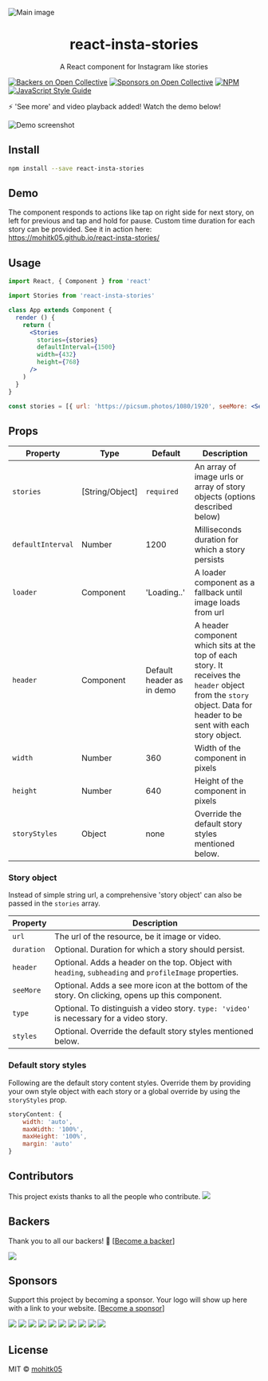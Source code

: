 ![Main image](https://i.imgur.com/JQw5hwo.jpg?2)
<h1 align="center">react-insta-stories</h1>
<p align="center">A React component for Instagram like stories</p>

[![Backers on Open Collective](https://opencollective.com/react-insta-stories/backers/badge.svg)](#backers) [![Sponsors on Open Collective](https://opencollective.com/react-insta-stories/sponsors/badge.svg)](#sponsors) [![NPM](https://img.shields.io/npm/v/react-insta-stories.svg)](https://www.npmjs.com/package/react-insta-stories) [![JavaScript Style Guide](https://img.shields.io/badge/code_style-standard-brightgreen.svg)](https://standardjs.com)

⚡️ 'See more' and video playback added! Watch the demo below!

![Demo screenshot](https://i.imgur.com/Twvjxp5.png)

## Install

```bash
npm install --save react-insta-stories
```

## Demo
The component responds to actions like tap on right side for next story, on left for previous and tap and hold for pause. Custom time duration for each story can be provided.
See it in action here: https://mohitk05.github.io/react-insta-stories/

## Usage

```jsx
import React, { Component } from 'react'

import Stories from 'react-insta-stories'

class App extends Component {
  render () {
    return (
      <Stories 
        stories={stories}
        defaultInterval={1500}
        width={432}
        height={768}
      />
    )
  }
}

const stories = [{ url: 'https://picsum.photos/1080/1920', seeMore: <SeeMore />, header: { heading: 'Mohit Karekar', subheading: 'Posted 5h ago', profileImage: 'https://picsum.photos/1000/1000' } }, { url: 'https://fsa.zobj.net/crop.php?r=dyJ08vhfPsUL3UkJ2aFaLo1LK5lhjA_5o6qEmWe7CW6P4bdk5Se2tYqxc8M3tcgYCwKp0IAyf0cmw9yCmOviFYb5JteeZgYClrug_bvSGgQxKGEUjH9H3s7PS9fQa3rpK3DN3nx-qA-mf6XN', header: { heading: 'Mohit Karekar', subheading: 'Posted 32m ago', profileImage: 'https://picsum.photos/1080/1920' } }, { url: 'https://media.idownloadblog.com/wp-content/uploads/2016/04/iPhone-wallpaper-abstract-portrait-stars-macinmac.jpg', header: { heading: 'mohitk05/react-insta-stories', subheading: 'Posted 32m ago', profileImage: 'https://avatars0.githubusercontent.com/u/24852829?s=400&v=4' } }, { url: 'https://storage.googleapis.com/coverr-main/mp4/Footboys.mp4', type: 'video', duration: 1000 }, { url: 'http://commondatastorage.googleapis.com/gtv-videos-bucket/sample/ForBiggerJoyrides.mp4', type: 'video', seeMore: <SeeMore /> }, { url: 'http://commondatastorage.googleapis.com/gtv-videos-bucket/sample/ForBiggerBlazes.mp4', type: 'video' }, 'https://images.unsplash.com/photo-1534856966153-c86d43d53fe0?ixlib=rb-1.2.1&ixid=eyJhcHBfaWQiOjEyMDd9&auto=format&fit=crop&w=564&q=80']
```

## Props

Property | Type | Default | Description
--- | --- | --- | ---
`stories` | [String/Object] | `required` | An array of image urls or array of story objects (options described below)
`defaultInterval` | Number | 1200 | Milliseconds duration for which a story persists
`loader` | Component | 'Loading..' | A loader component as a fallback until image loads from url
`header` | Component | Default header as in demo | A header component which sits at the top of each story. It receives the `header` object from the `story` object. Data for header to be sent with each story object.
`width` | Number | 360 | Width of the component in pixels
`height` | Number | 640 | Height of the component in pixels
`storyStyles` | Object | none | Override the default story styles mentioned below.


### Story object
Instead of simple string url, a comprehensive 'story object' can also be passed in the `stories` array.

Property | Description
--- | ---
`url` | The url of the resource, be it image or video.
`duration` | Optional. Duration for which a story should persist.
`header` | Optional. Adds a header on the top. Object with `heading`, `subheading` and `profileImage` properties.
`seeMore` | Optional. Adds a see more icon at the bottom of the story. On clicking, opens up this component.
`type` | Optional. To distinguish a video story. `type: 'video'` is necessary for a video story. 
`styles` | Optional. Override the default story styles mentioned below.

### Default story styles
Following are the default story content styles. Override them by providing your own style object with each story or a global override by using the `storyStyles` prop.
```js
storyContent: {
    width: 'auto',
    maxWidth: '100%',
    maxHeight: '100%',
    margin: 'auto'
}
```

## Contributors

This project exists thanks to all the people who contribute. 
<a href="https://github.com/mohitk05/react-insta-stories/graphs/contributors"><img src="https://opencollective.com/react-insta-stories/contributors.svg?width=890&button=false" /></a>


## Backers

Thank you to all our backers! 🙏 [[Become a backer](https://opencollective.com/react-insta-stories#backer)]

<a href="https://opencollective.com/react-insta-stories#backers" target="_blank"><img src="https://opencollective.com/react-insta-stories/backers.svg?width=890"></a>


## Sponsors

Support this project by becoming a sponsor. Your logo will show up here with a link to your website. [[Become a sponsor](https://opencollective.com/react-insta-stories#sponsor)]

<a href="https://opencollective.com/react-insta-stories/sponsor/0/website" target="_blank"><img src="https://opencollective.com/react-insta-stories/sponsor/0/avatar.svg"></a>
<a href="https://opencollective.com/react-insta-stories/sponsor/1/website" target="_blank"><img src="https://opencollective.com/react-insta-stories/sponsor/1/avatar.svg"></a>
<a href="https://opencollective.com/react-insta-stories/sponsor/2/website" target="_blank"><img src="https://opencollective.com/react-insta-stories/sponsor/2/avatar.svg"></a>
<a href="https://opencollective.com/react-insta-stories/sponsor/3/website" target="_blank"><img src="https://opencollective.com/react-insta-stories/sponsor/3/avatar.svg"></a>
<a href="https://opencollective.com/react-insta-stories/sponsor/4/website" target="_blank"><img src="https://opencollective.com/react-insta-stories/sponsor/4/avatar.svg"></a>
<a href="https://opencollective.com/react-insta-stories/sponsor/5/website" target="_blank"><img src="https://opencollective.com/react-insta-stories/sponsor/5/avatar.svg"></a>
<a href="https://opencollective.com/react-insta-stories/sponsor/6/website" target="_blank"><img src="https://opencollective.com/react-insta-stories/sponsor/6/avatar.svg"></a>
<a href="https://opencollective.com/react-insta-stories/sponsor/7/website" target="_blank"><img src="https://opencollective.com/react-insta-stories/sponsor/7/avatar.svg"></a>
<a href="https://opencollective.com/react-insta-stories/sponsor/8/website" target="_blank"><img src="https://opencollective.com/react-insta-stories/sponsor/8/avatar.svg"></a>
<a href="https://opencollective.com/react-insta-stories/sponsor/9/website" target="_blank"><img src="https://opencollective.com/react-insta-stories/sponsor/9/avatar.svg"></a>



## License

MIT © [mohitk05](https://github.com/mohitk05)
